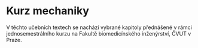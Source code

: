 # Kurz mechaniky

V těchto učebních textech se nachází vybrané kapitoly přednášené v rámci jednosemestrálního kurzu na Fakultě biomedicínského inženýrství, ČVUT v Praze.

```{tableofcontents}
```
